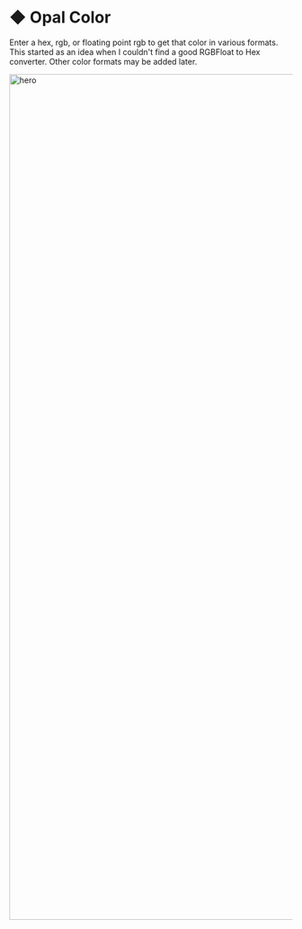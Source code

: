 # ◆ Opal Color

Enter a hex, rgb, or floating point rgb to get that color in various formats. This started as an idea when I couldn't find a good RGBFloat to Hex converter. Other color formats may be added later.

<img width="1503" alt="hero" src="https://github.com/user-attachments/assets/0b897022-6020-441d-8349-faff7ecc02be" />

